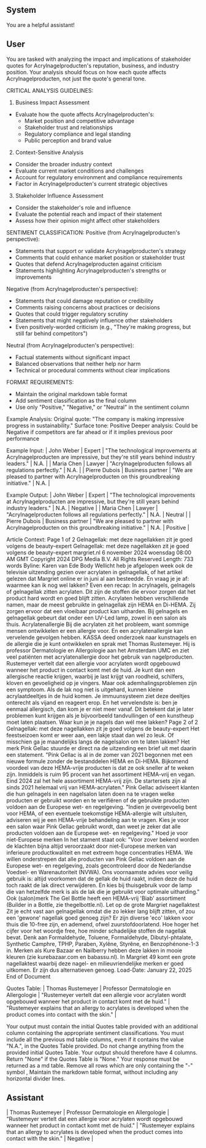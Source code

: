 ## System

You are a helpful assistant!

## User


You are tasked with analyzing the impact and implications of stakeholder quotes for Acrylnagelproducten's reputation, business, and industry position. Your analysis should focus on how each quote affects Acrylnagelproducten, not just the quote's general tone.

CRITICAL ANALYSIS GUIDELINES:
1. Business Impact Assessment
- Evaluate how the quote affects Acrylnagelproducten's:
  * Market position and competitive advantage
  * Stakeholder trust and relationships
  * Regulatory compliance and legal standing
  * Public perception and brand value

2. Context-Sensitive Analysis
- Consider the broader industry context
- Evaluate current market conditions and challenges
- Account for regulatory environment and compliance requirements
- Factor in Acrylnagelproducten's current strategic objectives

3. Stakeholder Influence Assessment
- Consider the stakeholder's role and influence
- Evaluate the potential reach and impact of their statement
- Assess how their opinion might affect other stakeholders

SENTIMENT CLASSIFICATION:
Positive (from Acrylnagelproducten's perspective):
- Statements that support or validate Acrylnagelproducten's strategy
- Comments that could enhance market position or stakeholder trust
- Quotes that defend Acrylnagelproducten against criticism
- Statements highlighting Acrylnagelproducten's strengths or improvements

Negative (from Acrylnagelproducten's perspective):
- Statements that could damage reputation or credibility
- Comments raising concerns about practices or decisions
- Quotes that could trigger regulatory scrutiny
- Statements that might negatively influence other stakeholders
- Even positively-worded criticism (e.g., "They're making progress, but still far behind competitors")

Neutral (from Acrylnagelproducten's perspective):
- Factual statements without significant impact
- Balanced observations that neither help nor harm
- Technical or procedural comments without clear implications

FORMAT REQUIREMENTS:
- Maintain the original markdown table format
- Add sentiment classification as the final column
- Use only "Positive," "Negative," or "Neutral" in the sentiment column

Example Analysis:
Original quote: "The company is making impressive progress in sustainability."
Surface tone: Positive
Deeper analysis: Could be Negative if competitors are far ahead or if it implies previous poor performance

Example Input:
| John Weber | Expert | "The technological improvements at Acrylnagelproducten are impressive, but they're still years behind industry leaders." | N.A. |
| Maria Chen | Lawyer | "Acrylnagelproducten follows all regulations perfectly." | N.A. |
| Pierre Dubois | Business partner | "We are pleased to partner with Acrylnagelproducten on this groundbreaking initiative." | N.A. |

Example Output:
| John Weber | Expert | "The technological improvements at Acrylnagelproducten are impressive, but they're still years behind industry leaders." | N.A. | Negative |
| Maria Chen | Lawyer | "Acrylnagelproducten follows all regulations perfectly." | N.A. | Neutral |
| Pierre Dubois | Business partner | "We are pleased to partner with Acrylnagelproducten on this groundbreaking initiative." | N.A. | Positive |

Article Context:
Page 1 of 2
Gelnagellak: met deze nagellakken zit je goed volgens de beauty-expert
Gelnagellak: met deze nagellakken zit je goed volgens de beauty-expert
margriet.nl
6 november 2024 woensdag 08:00 AM GMT
Copyright 2024 DPG Media B.V. All Rights Reserved
Length: 733 words
Byline: Karen van Ede
Body
Wellicht heb je afgelopen week ook de televisie uitzending gezien over acrylaten in gelnagellak, of het artikel 
gelezen dat Margriet online er in juni al aan besteedde. En vraag je je af: waarmee kan ik nog wel lakken?
Even een recap: In acrylnagels, gelnagels of gelnagellak zitten acrylaten. Dit zijn de stoffen die ervoor zorgen dat 
het product hard wordt en goed blijft zitten. Acrylaten hebben verschillende namen, maar de meest gebruikte in 
gelnagellak zijn HEMA en Di-HEMA. Zij zorgen ervoor dat een vloeibaar product kan uitharden. Bij gelnagels en 
gelnagellak gebeurt dat onder een UV-Led lamp, zowel in een salon als thuis.
Acrylatenallergie
Bij die acrylaten zit het probleem, want sommige mensen ontwikkelen er een allergie voor. En een 
acrylatenallergie kan vervelende gevolgen hebben. KASSA deed onderzoek naar kunstnagels en de allergie die 
je kunt ontwikkelen en sprak met Thomas Rustemeyer. Hij is professor Dermatologie en Allergologie aan het 
Amsterdam UMC en ziet veel patiënten met acrylatenallergie door het gebruik van nagelproducten. Rustemeyer 
vertelt dat een allergie voor acrylaten wordt opgebouwd wanneer het product in contact komt met de huid. Je kunt 
dan een allergische reactie krijgen, waarbij je last krijgt van roodheid, schilfers, kloven en gevoeligheid op je 
vingers. Maar ook ademhalingsproblemen zijn een symptoom. Als de lak nog niet is uitgehard, kunnen kleine 
acrylaatdeeltjes in de huid komen. Je immuunsysteem ziet deze deeltjes onterecht als vijand en reageert erop. En 
het vervelendste is: ben je eenmaal allergisch, dan kom je er niet meer vanaf. Dit betekent dat je later problemen 
kunt krijgen als je bijvoorbeeld tandvullingen of een kunstheup moet laten plaatsen.
Waar kun je je nagels dan wél mee lakken?
Page 2 of 2
Gelnagellak: met deze nagellakken zit je goed volgens de beauty-expert
Het feestseizoen komt er weer aan, een lakje staat dan wel zo leuk. Of misschien ga je maandelijks langs de 
nagelsalon om te laten lakken?
Het merk Pink Gellac stuurde er direct na de uitzending een brief uit met daarin een statement. "Pink Gellac is al in 
de zomer van 2021 begonnen met een nieuwe formule zonder de bestanddelen HEMA en Di-HEMA. Bijkomend 
voordeel van deze HEMA-vrije producten is dat ze ook sneller af te weken zijn. Inmiddels is ruim 95 procent van het 
assortiment HEMA-vrij en vegan. Eind 2024 zal het hele assortiment HEMA-vrij zijn. De startersets zijn al sinds 
2021 helemaal vrij van HEMA-acrylaten."
Pink Gellac adviseert klanten die hun gelnagels in een nagelsalon laten doen na te vragen welke producten er 
gebruikt worden en te verifiëren of de gebruikte producten voldoen aan de Europese wet- en regelgeving. "Indien je 
overgevoelig bent voor HEMA, of een eventuele toekomstige HEMA-allergie wilt uitsluiten, adviseren wij je een 
HEMA-vrije behandeling aan te vragen. Kies je voor een salon waar Pink Gellac gebruikt wordt, dan weet je zeker 
dat alle producten voldoen aan de Europese wet- en regelgeving."
Hoed je voor niet-Europese merken
In het stament staat ook: "Voor zover bekend worden de klachten bijna altijd veroorzaakt door niet-Europese 
merken van inferieure productkwaliteit en met extreem hoge concentraties HEMA. We willen onderstrepen dat alle 
producten van Pink Gellac voldoen aan de Europese wet- en regelgeving, zoals gecontroleerd door de 
Nederlandse Voedsel- en Warenautoriteit (NVWA). Ons voornaamste advies voor veilig gebruik is: altijd voorkomen 
dat de gellak de huid raakt, indien deze de huid toch raakt de lak direct verwijderen. En kies bij thuisgebruik voor de 
lamp die van hetzelfde merk is als de lak die je gebruikt voor optimale uitharding." Ook (salon)merk The Gel Bottle 
heeft een HEMA-vrij 'Biab' assortiment (Builder in a Bottle, zie thegelbottle.nl).
Let op de grote Margriet nagellaktest
Zit je echt vast aan gelnagellak omdat die zo lekker lang blijft zitten, of zou een 'gewone' nagellak goed genoeg 
zijn? Er zijn diverse 'eco' lakken voor thuis die 10-free zijn, en ademend, ofwel zuurstofdoorlatend. Hoe hoger het 
cijfer voor het woordje free, hoe minder schadelijke stoffen de nagellak bevat. Denk aan Formaldehyde, Toluene, 
Formaldehyde, Dibutyl-phtalate, Synthetic Camphre, TPHP, Paraben, Xylêne, Styrêne, en Benzophénone-1-3 in.
Merken als Kure Bazaar en Nailberry hebben deze lakken in mooie kleuren (zie kurebazaar.com en babassu.nl).
In Margriet 49 komt een grote nagellaktest waarbij deze nagel- en milieuvriendelijke merken er goed uitkomen. Er 
zijn dus alternatieven genoeg.
Load-Date: January 22, 2025
End of Document

Quotes Table:
| Thomas Rustemeyer | Professor Dermatologie en Allergologie | "Rustemeyer vertelt dat een allergie voor acrylaten wordt opgebouwd wanneer het product in contact komt met de huid." | "Rustemeyer explains that an allergy to acrylates is developed when the product comes into contact with the skin." |

Your output must contain the initial Quotes table provided with an additional column containing the appropriate sentiment classifications. You must include all the previous md table columns, even if it contains the value "N.A.", in the Quotes Table provided. Do not change anything from the provided initial Quotes Table. Your output should therefore have 4 columns. Return "None" if the Quotes Table is "None." Your response must be returned as a md table. Remove all rows which are only containing the "-" symbol , Maintain the markdown table format, without including any horizontal divider lines.
        

## Assistant

| Thomas Rustemeyer | Professor Dermatologie en Allergologie | "Rustemeyer vertelt dat een allergie voor acrylaten wordt opgebouwd wanneer het product in contact komt met de huid." | "Rustemeyer explains that an allergy to acrylates is developed when the product comes into contact with the skin." | Negative |

